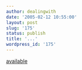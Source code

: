 ```yaml
---
author: dealingwith
date: '2005-02-12 10:55:00'
layout: post
slug: '175'
status: publish
title: '...'
wordpress_id: '175'
---
```


[available][1]

   [1]: http://www.lowresolution.com/archive/000444.php

